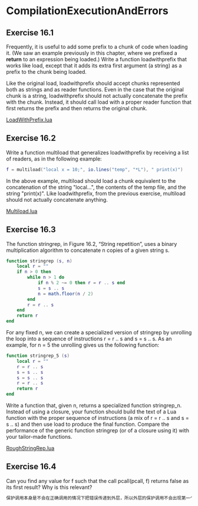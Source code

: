 # CompilationExecutionAndErrors #

## Exercise 16.1 ##

Frequently, it is useful to add some prefix to a chunk of code when loading it. (We saw an example previously in this chapter, where we prefixed a **return** to an expression being loaded.) Write a function loadwithprefix that works like load, except that it adds its extra first argument (a string) as a prefix to the chunk being loaded.

Like the original load, loadwithprefix should accept chunks represented both as strings and as reader functions. Even in the case that the original chunk is a string, loadwithprefix should not actually concatenate the prefix with the chunk. Instead, it should call load with a proper reader function that first returns the prefix and then returns the original chunk.

[LoadWithPrefix.lua](./Resources/LoadWithPrefix.lua)

## Exercise 16.2 ##

Write a function multiload that generalizes loadwithprefix by receiving a list of readers, as in the following example:

```lua
f = multiload("local x = 10;", io.lines("temp", "*L"), " print(x)")
```

In the above example, multiload should load a chunk equivalent to the concatenation of the string "local...", the contents of the temp file, and the string "print(x)". Like loadwithprefix, from the previous exercise, multiload should not actually concatenate anything.

[Multiload.lua](./Resources/Multiload.lua)

## Exercise 16.3 ##

The function stringrep, in Figure 16.2, “String repetition”, uses a binary multiplication algorithm to concatenate n copies of a given string s.

```lua
function stringrep (s, n)
    local r = ""
    if n > 0 then
        while n > 1 do
            if n % 2 ~= 0 then r = r .. s end
            s = s .. s
            n = math.floor(n / 2)
        end
        r = r .. s
    end
    return r
end
```

For any fixed n, we can create a specialized version of stringrep by unrolling the loop into a sequence of instructions r = r .. s and s = s .. s. As an example, for n = 5 the unrolling gives us the following function:

```lua
function stringrep_5 (s)
    local r = ""
    r = r .. s
    s = s .. s
    s = s .. s
    r = r .. s
    return r
end
```

Write a function that, given n, returns a specialized function stringrep_n. Instead of using a closure, your function should build the text of a Lua function with the proper sequence of instructions (a mix of r = r .. s and s = s .. s) and then use load to produce the final function. Compare the performance of the generic function stringrep (or of a closure using it) with your tailor-made functions.

[RoughStringRep.lua](./Resources/RoughStringRep.lua)

## Exercise 16.4 ##

Can you find any value for f such that the call pcall(pcall, f) returns false as its first result? Why is this relevant?

```markdown
保护调用本身是不会在正确调用的情况下把错误传递到外层，所以外层的保护调用不会出现第一个参数为false的情况
```
